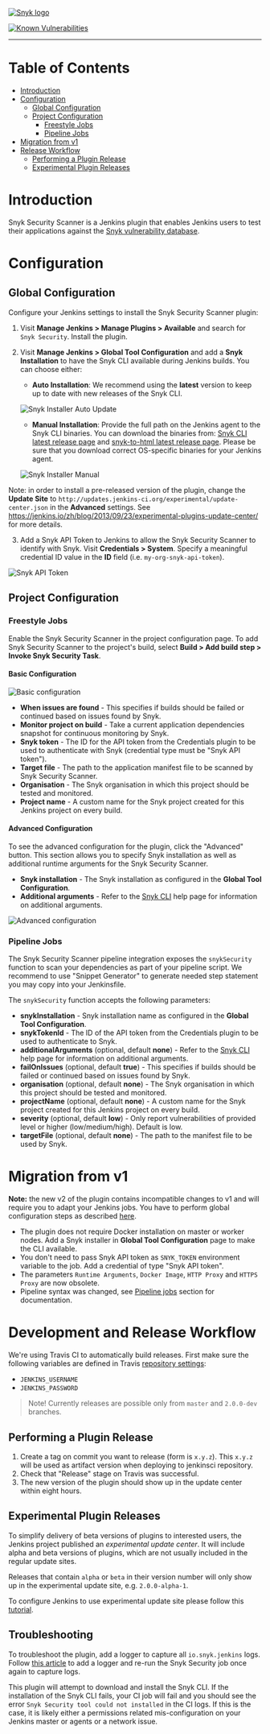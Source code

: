 [![Snyk logo](https://snyk.io/style/asset/logo/snyk-print.svg)](https://snyk.io)

[![Known Vulnerabilities](https://snyk.io/test/github/jenkinsci/snyk-security-scanner-plugin/badge.svg)](https://snyk.io/test/github/jenkinsci/snyk-security-scanner-plugin)

***

# Table of Contents
- [Introduction](#introduction)
- [Configuration](#configuration)
  - [Global Configuration](#global-configuration)
  - [Project Configuration](#project-configuration)
    - [Freestyle Jobs](#freestyle-jobs)
    - [Pipeline Jobs](#pipeline-jobs)
- [Migration from v1](#migration-from-v1)
- [Release Workflow](#release-workflow)
  - [Performing a Plugin Release](#performing-a-plugin-release)
  - [Experimental Plugin Releases](#experimental-plugin-releases)


# Introduction

Snyk Security Scanner is a Jenkins plugin that enables Jenkins users to test their applications against the [Snyk vulnerability database](https://snyk.io/vuln).


# Configuration

## Global Configuration

Configure your Jenkins settings to install the Snyk Security Scanner plugin:
1. Visit **Manage Jenkins > Manage Plugins > Available** and search for `Snyk Security`. Install the plugin.
2. Visit **Manage Jenkins > Global Tool Configuration** and add a **Snyk Installation** to have the Snyk CLI available during Jenkins builds. You can choose either:

   - **Auto Installation**: We recommend using the **latest** version to keep up to date with new releases of the Snyk CLI.

   ![Snyk Installer Auto Update](docs/snyk_configuration_installation_auto-update_v2.png)

   - **Manual Installation**: Provide the full path on the Jenkins agent to the Snyk CLI binaries. You can download the binaries from: [Snyk CLI latest release page](https://github.com/snyk/snyk/releases/latest) and [snyk-to-html latest release page](https://github.com/snyk/snyk-to-html/releases/latest). Please be sure that you download correct OS-specific binaries for your Jenkins agent.

   ![Snyk Installer Manual](docs/snyk_configuration_installation_manual_v2.png)

Note: in order to install a pre-released version of the plugin, change the **Update Site** to `http://updates.jenkins-ci.org/experimental/update-center.json` in the **Advanced** settings. See https://jenkins.io/zh/blog/2013/09/23/experimental-plugins-update-center/ for more details.

3. Add a Snyk API Token to Jenkins to allow the Snyk Security Scanner to identify with Snyk.
Visit **Credentials > System**. Specify a meaningful credential ID value in the **ID** field (i.e. `my-org-snyk-api-token`).

![Snyk API Token](docs/snyk_configuration_token_v2.png)


## Project Configuration

### Freestyle Jobs

Enable the Snyk Security Scanner in the project configuration page. To add Snyk Security Scanner to the project's build, select **Build > Add build step > Invoke Snyk Security Task**.

#### Basic Configuration

![Basic configuration](docs/snyk_buildstep_basic_v2.png)

- **When issues are found** - This specifies if builds should be failed or continued based on issues found by Snyk.
- **Monitor project on build** - Take a current application dependencies snapshot for continuous monitoring by Snyk.
- **Snyk token** - The ID for the API token from the Credentials plugin to be used to authenticate with Snyk (credential type must be "Snyk API token").
- **Target file** - The path to the application manifest file to be scanned by Snyk Security Scanner.
- **Organisation** - The Snyk organisation in which this project should be tested and monitored.
- **Project name** - A custom name for the Snyk project created for this Jenkins project on every build.

#### Advanced Configuration

To see the advanced configuration for the plugin, click the "Advanced" button. This section allows you to specify Snyk installation as well as additional runtime arguments for the Snyk Security Scanner.

- **Snyk installation** - The Snyk installation as configured in the **Global Tool Configuration**.
- **Additional arguments** - Refer to the [Snyk CLI](https://snyk.io/docs/using-snyk/) help page for information on additional arguments.

![Advanced configuration](docs/snyk_buildstep_advanced_v2.png)


### Pipeline Jobs

The Snyk Security Scanner pipeline integration exposes the `snykSecurity` function to scan your dependencies as part of your pipeline script. We recommend to use "Snippet Generator" to generate needed step statement you may copy into your Jenkinsfile.

The `snykSecurity` function accepts the following parameters:

- **snykInstallation** - Snyk installation name as configured in the **Global Tool Configuration**.
- **snykTokenId** - The ID of the API token from the Credentials plugin to be used to authenticate to Snyk.
- **additionalArguments** (optional, default **none**) - Refer to the [Snyk CLI](https://snyk.io/docs/using-snyk/) help page for information on additional arguments.
- **failOnIssues** (optional, default **true**) - This specifies if builds should be failed or continued based on issues found by Snyk.
- **organisation** (optional, default **none**) - The Snyk organisation in which this project should be tested and monitored.
- **projectName** (optional, default **none**) - A custom name for the Snyk project created for this Jenkins project on every build.
- **severity** (optional, default **low**) - Only report vulnerabilities of provided level or higher (low/medium/high). Default is low.
- **targetFile** (optional, default **none**) - The path to the manifest file to be used by Snyk.


# Migration from v1

**Note:** the new v2 of the plugin contains incompatible changes to v1 and will require you to adapt your Jenkins jobs. You have to perform global configuration steps as described [here](#global-configuration).

- The plugin does not require Docker installation on master or worker nodes. Add a Snyk installer in **Global Tool Configuration** page to make the CLI available.
- You don't need to pass Snyk API token as `SNYK_TOKEN` environment variable to the job. Add a credential of type "Snyk API token".
- The parameters `Runtime Arguments`, `Docker Image`, `HTTP Proxy` and `HTTPS Proxy` are now obsolete.
- Pipeline syntax was changed, see [Pipeline jobs](#pipeline-jobs) section for documentation.


# Development and Release Workflow

We're using Travis CI to automatically build releases. First make sure the following variables are defined in Travis
[repository settings](https://docs.travis-ci.com/user/environment-variables#defining-variables-in-repository-settings):
- `JENKINS_USERNAME`
- `JENKINS_PASSWORD`

> Note! Currently releases are possible only from `master` and `2.0.0-dev` branches.

## Performing a Plugin Release

1. Create a tag on commit you want to release (form is `x.y.z`). This `x.y.z` will be used as artifact version when deploying to jenkinsci
repository.
2. Check that "Release" stage on Travis was successful.
3. The new version of the plugin should show up in the update center within eight hours.

## Experimental Plugin Releases

To simplify delivery of beta versions of plugins to interested users, the Jenkins project published an *experimental update center*. It will
include alpha and beta versions of plugins, which are not usually included in the regular update sites.

Releases that contain `alpha` or `beta` in their version number will only show up in the experimental update site, e.g. `2.0.0-alpha-1`.

To configure Jenkins to use experimental update site please follow this [tutorial](https://jenkins.io/doc/developer/publishing/releasing-experimental-updates).

## Troubleshooting

To troubleshoot the plugin, add a logger to capture all `io.snyk.jenkins` logs. Follow [this article](https://support.cloudbees.com/hc/en-us/articles/204880580-How-do-I-create-a-logger-in-Jenkins-for-troubleshooting-and-diagnostic-information-) to add a logger and re-run the Snyk Security job once again to capture logs.

This plugin will attempt to download and install the Snyk CLI. If the installation of the Snyk CLI fails, your CI job will fail and you should see the error `Snyk Security tool could not installed` in the CI logs. If this is the case, it is likely either a permissions related mis-configuration on your Jenkins master or agents or a network issue.
